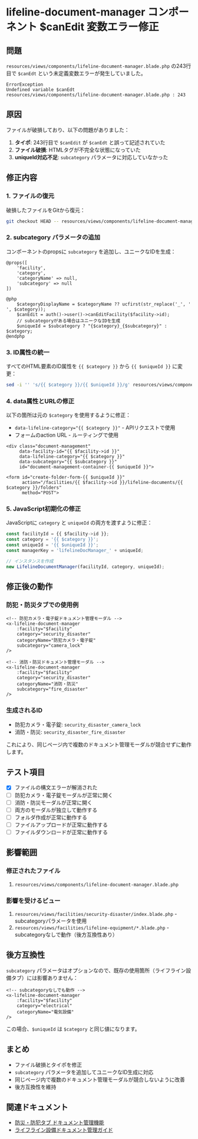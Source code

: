 # lifeline-document-manager コンポーネント $canEdit 変数エラー修正

## 問題

`resources/views/components/lifeline-document-manager.blade.php` の243行目で `$canEdt` という未定義変数エラーが発生していました。

```
ErrorException
Undefined variable $canEdt
resources/views/components/lifeline-document-manager.blade.php : 243
```

## 原因

ファイルが破損しており、以下の問題がありました：

1. **タイポ**: 243行目で `$canEdit` が `$canEdt` と誤って記述されていた
2. **ファイル破損**: HTMLタグが不完全な状態になっていた
3. **uniqueId対応不足**: `subcategory` パラメータに対応していなかった

## 修正内容

### 1. ファイルの復元

破損したファイルをGitから復元：

```bash
git checkout HEAD -- resources/views/components/lifeline-document-manager.blade.php
```

### 2. subcategory パラメータの追加

コンポーネントのpropsに `subcategory` を追加し、ユニークなIDを生成：

```blade
@props([
    'facility',
    'category',
    'categoryName' => null,
    'subcategory' => null
])

@php
    $categoryDisplayName = $categoryName ?? ucfirst(str_replace('_', ' ', $category));
    $canEdit = auth()->user()->canEditFacility($facility->id);
    // subcategoryがある場合はユニークなIDを生成
    $uniqueId = $subcategory ? "{$category}_{$subcategory}" : $category;
@endphp
```

### 3. ID属性の統一

すべてのHTML要素のID属性を `{{ $category }}` から `{{ $uniqueId }}` に変更：

```bash
sed -i '' 's/{{ $category }}/{{ $uniqueId }}/g' resources/views/components/lifeline-document-manager.blade.php
```

### 4. data属性とURLの修正

以下の箇所は元の `$category` を使用するように修正：

- `data-lifeline-category="{{ $category }}"` - APIリクエストで使用
- フォームのaction URL - ルーティングで使用

```blade
<div class="document-management" 
     data-facility-id="{{ $facility->id }}" 
     data-lifeline-category="{{ $category }}" 
     data-subcategory="{{ $subcategory }}" 
     id="document-management-container-{{ $uniqueId }}">
```

```blade
<form id="create-folder-form-{{ $uniqueId }}" 
      action="/facilities/{{ $facility->id }}/lifeline-documents/{{ $category }}/folders" 
      method="POST">
```

### 5. JavaScript初期化の修正

JavaScriptに `category` と `uniqueId` の両方を渡すように修正：

```javascript
const facilityId = {{ $facility->id }};
const category = '{{ $category }}';
const uniqueId = '{{ $uniqueId }}';
const managerKey = 'lifelineDocManager_' + uniqueId;

// インスタンスを作成
new LifelineDocumentManager(facilityId, category, uniqueId);
```

## 修正後の動作

### 防犯・防災タブでの使用例

```blade
<!-- 防犯カメラ・電子錠ドキュメント管理モーダル -->
<x-lifeline-document-manager
    :facility="$facility"
    category="security_disaster"
    categoryName="防犯カメラ・電子錠"
    subcategory="camera_lock"
/>

<!-- 消防・防災ドキュメント管理モーダル -->
<x-lifeline-document-manager
    :facility="$facility"
    category="security_disaster"
    categoryName="消防・防災"
    subcategory="fire_disaster"
/>
```

### 生成されるID

- 防犯カメラ・電子錠: `security_disaster_camera_lock`
- 消防・防災: `security_disaster_fire_disaster`

これにより、同じページ内で複数のドキュメント管理モーダルが競合せずに動作します。

## テスト項目

- [x] ファイルの構文エラーが解消された
- [ ] 防犯カメラ・電子錠モーダルが正常に開く
- [ ] 消防・防災モーダルが正常に開く
- [ ] 両方のモーダルが独立して動作する
- [ ] フォルダ作成が正常に動作する
- [ ] ファイルアップロードが正常に動作する
- [ ] ファイルダウンロードが正常に動作する

## 影響範囲

### 修正されたファイル

1. `resources/views/components/lifeline-document-manager.blade.php`

### 影響を受けるビュー

1. `resources/views/facilities/security-disaster/index.blade.php` - subcategoryパラメータを使用
2. `resources/views/facilities/lifeline-equipment/*.blade.php` - subcategoryなしで動作（後方互換性あり）

## 後方互換性

`subcategory` パラメータはオプションなので、既存の使用箇所（ライフライン設備タブ）には影響ありません：

```blade
<!-- subcategoryなしでも動作 -->
<x-lifeline-document-manager
    :facility="$facility"
    category="electrical"
    categoryName="電気設備"
/>
```

この場合、`$uniqueId` は `$category` と同じ値になります。

## まとめ

- ファイル破損とタイポを修正
- `subcategory` パラメータを追加してユニークなID生成に対応
- 同じページ内で複数のドキュメント管理モーダルが競合しないように改善
- 後方互換性を維持

## 関連ドキュメント

- [防災・防犯タブ ドキュメント管理機能](./document-management-implementation.md)
- [ライフライン設備ドキュメント管理ガイド](../lifeline-equipment/document-management-guide.md)
